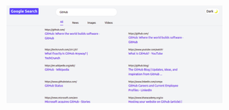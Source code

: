 ![Image of Clone Google Search](https://raw.githubusercontent.com/avishka964/google-search-clone/master/Screenshot.png)
